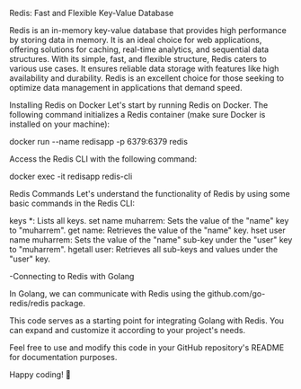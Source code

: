 Redis: Fast and Flexible
Key-Value Database

Redis is an in-memory key-value database that provides high performance by storing data in memory. It is an ideal choice for web applications, offering solutions for caching, real-time analytics, and sequential data structures. With its simple, fast, and flexible structure, Redis caters to various use cases. It ensures reliable data storage with features like high availability and durability. Redis is an excellent choice for those seeking to optimize data management in applications that demand speed.

Installing Redis on Docker
Let's start by running Redis on Docker. The following command initializes a Redis container (make sure Docker is installed on your machine):

docker run --name redisapp -p 6379:6379 redis

Access the Redis CLI with the following command:

docker exec -it redisapp redis-cli

Redis Commands
Let's understand the functionality of Redis by using some basic commands in the Redis CLI:

keys *: Lists all keys.
set name muharrem: Sets the value of the "name" key to "muharrem".
get name: Retrieves the value of the "name" key.
hset user name muharrem: Sets the value of the "name" sub-key under the "user" key to "muharrem".
hgetall user: Retrieves all sub-keys and values under the "user" key.


-Connecting to Redis with Golang

In Golang, we can communicate with Redis using the github.com/go-redis/redis package.

This code serves as a starting point for integrating Golang with Redis. You can expand and customize it according to your project's needs.

Feel free to use and modify this code in your GitHub repository's README for documentation purposes.

Happy coding! 🚀